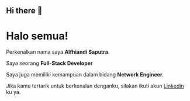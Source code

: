 ## Hi there 👋

# Halo semua! 

Perkenalkan nama saya **Alfhiandi Saputra**.<br>

Saya seorang **Full-Stack Developer** <br>

Saya juga memiliki kemampuan dalam bidang **Network Engineer**.<br>

Jika kamu tertarik untuk berkenalan denganku, silakan ikuti akun [Linkedin](https://www.linkedin.com/in/Alfhiandi-Saputra/) ku ya.



<!--
**Alfitechskills/Alfitechskills** is a ✨ _special_ ✨ repository because its `README.md` (this file) appears on your GitHub profile.

Here are some ideas to get you started:

- 🔭 I’m currently working on ...
- 🌱 I’m currently learning ...
- 👯 I’m looking to collaborate on ...
- 🤔 I’m looking for help with ...
- 💬 Ask me about ...
- 📫 How to reach me: ...
- 😄 Pronouns: ...
- ⚡ Fun fact: ...
-->
